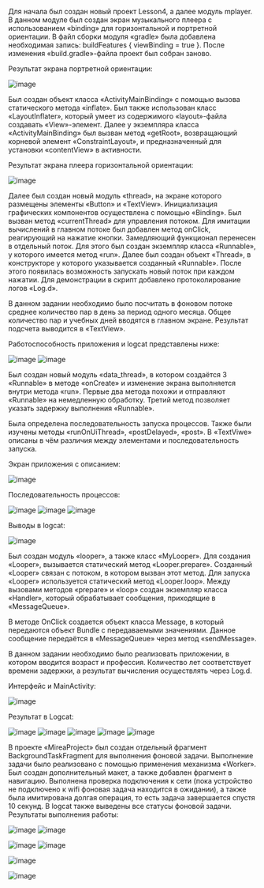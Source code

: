 Для начала был создан новый проект Lesson4, а далее модуль mplayer. В данном модуле был создан экран музыкального плеера с использованием «binding» для горизонтальной и портретной ориентации.
В файл сборки модуля «gradle» была добавлена необходимая запись: buildFeatures { viewBinding = true }. После изменения «build.gradle»-файла проект был собран заново.

Результат экрана портретной ориентации:

![image](https://github.com/user-attachments/assets/b2456645-8d45-4ad7-86d5-79399129fa1f)

Был создан объект класса «ActivityMainBinding» с помощью вызова статического метода «inflate». Был также использован класс «LayoutInflater», который умеет из содержимого «layout»-файла создавать «View»-элемент. Далее у экземпляра класса «ActivityMainBinding» был вызван метод «getRoot», возвращающий корневой элемент «ConstraintLayout», и предназначенный для установки «contentView» в активности.

Результат экрана плеера горизонтальной ориентации:

![image](https://github.com/user-attachments/assets/0b376964-3ff3-4efd-abf3-045e0d8c8da9)

Далее был создан новый модуль «thread», на экране которого размещены элементы «Button» и «TextView». Инициализация графических компонентов осуществлена с помощью «Binding». Был вызван метод «currentThread» для управления потоком. Для имитации вычислений в главном потоке был добавлен метод onClick, реагирующий на нажатие кнопки.
Замедляющий  функционал перенесен в отдельный поток. Для этого был создан экземпляр класса «Runnable», у которого имеется метод «run». Далее был создан объект «Thread», в конструкторе у которого указывается созданный «Runnable». После этого появилась возможность запускать новый поток при каждом нажатии. Для демонстрации в скрипт добавлено протоколирование логов «Log.d».

В данном задании необходимо было посчитать в фоновом потоке среднее количество пар в день за период одного месяца. Общее количество пар и учебных дней вводятся в главном экране. Результат подсчета выводится в «TextView».

Работоспособность приложения и logcat представлены ниже:

![image](https://github.com/user-attachments/assets/78126368-5e60-4d91-b248-c685db5133dd)
![image](https://github.com/user-attachments/assets/d138ceec-e9e4-449a-afca-ed0c83a9e77f)

Был создан новый модуль «data_thread», в котором создаётся 3 «Runnable» в методе «onCreate» и изменение экрана выполняется внутри метода «run». Первые два метода похожи и отправляют «Runnable» на немедленную обработку. Третий метод позволяет указать задержку выполнения «Runnable».

Была определена последовательность запуска процессов. Также были изучены методы «runOnUiThread», «postDelayed», «post». В «TextViwe» описаны в чём различия между элементами и последовательность запуска.

Экран приложения с описанием:

![image](https://github.com/user-attachments/assets/5ecb8a15-44d4-4cd0-9eb0-e34ba3ccb73c)

Последовательность процессов:

![image](https://github.com/user-attachments/assets/c21b1684-e064-48e4-a411-1590a1a3610c) ![image](https://github.com/user-attachments/assets/b1bc8377-eb6a-4971-a1eb-c50328756df7)
![image](https://github.com/user-attachments/assets/156a1b30-4dc7-469f-91af-73c49e83aa3d)

Выводы в logcat:

![image](https://github.com/user-attachments/assets/2a3fe29b-5aec-46e8-8cdc-a1e74350202e)

Был создан модуль «looper», а также класс «MyLooper». Для создания «Looper», вызывается статический метод «Looper.prepare». Созданный «Looper» связан с потоком, в котором вызван этот метод. Для запуска «Looper» используется статический метод «Looper.loop». Между вызовами
методов «prepare» и «loop» создан экземпляр класса «Handler», который обрабатывает сообщения, приходящие в «MessageQueue».

В методе OnClick создается объект класса Message, в который передаются объект Bundle с передаваемыми значениями. Данное сообщение передаётся в «MessageQueue» через метод «sendMessage».

В данном задании необходимо было реализовать приложении, в котором вводится возраст и профессия. Количество лет соответствует времени задержки, а результат вычисления
осуществлять через Log.d.

Интерфейс и MainActivity:

![image](https://github.com/user-attachments/assets/b8925d57-a035-4430-af96-dd11bcbe41da)

Результат в Logcat:

![image](https://github.com/user-attachments/assets/51be7c04-e615-4765-968f-d960147a9f8f)
![image](https://github.com/user-attachments/assets/2c9e2774-080e-46c0-bf7b-913170798752)
![image](https://github.com/user-attachments/assets/20786399-6f69-4cdc-a2fd-1416e491d738)
![image](https://github.com/user-attachments/assets/cf03c55b-a176-4e14-97a0-6635fba19093)
![image](https://github.com/user-attachments/assets/208629e3-4c20-435c-9de1-a9f7fe8adbf5)

В проекте «MireaProject» был создан отдельный фрагмент BackgroundTaskFragment для выполнения фоновой
задачи. Выполнение задачи было реализовано с помощью применения механизма «Worker». Был создан дополнительный макет, а также добавлен фрагмент в навигацию. 
Выполнена проверка подключения к сети (пока устройство не подключено к wifi фоновая задача находится в ожидании), а также была имитирована долгая операция, то есть задача завершается спустя 10 секунд. В logcat также выведены все статусы фоновой задачи.
Результаты выполнения работы:

![image](https://github.com/user-attachments/assets/527ec710-95e3-41c8-bfef-45eb0a91ec8a) ![image](https://github.com/user-attachments/assets/0e703693-c5f1-4dde-9332-1a5da8e14598)

![image](https://github.com/user-attachments/assets/3d28c8e0-5f67-4b15-b153-afd05e51d632) ![image](https://github.com/user-attachments/assets/16a99cf6-d7b7-4531-887b-b6dcbb3928a6)

![image](https://github.com/user-attachments/assets/1209a284-687e-4a69-8963-68c75409b450)

![image](https://github.com/user-attachments/assets/6645e27c-e70a-409b-bac3-c7d52b12b44a)

